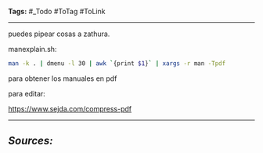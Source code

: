 **Tags:** #_Todo
#ToTag #ToLink 
- - -
puedes pipear cosas a  zathura.

manexplain.sh:
``` bash
man -k . | dmenu -l 30 | awk `{print $1}` | xargs -r man -Tpdf
``` 
para obtener los manuales en pdf

para editar:

https://www.sejda.com/compress-pdf
- - - 
## ***Sources:***